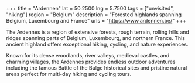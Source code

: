 +++
title = "Ardennen"
lat = 50.2500
lng = 5.7500
tags = ["unvisited", "hiking"]
region = "Belgium"
description = "Forested highlands spanning Belgium, Luxembourg and France"
urls = "https://www.ardennen.be/"
+++

The Ardennes is a region of extensive forests, rough terrain, rolling hills and ridges spanning parts of Belgium, Luxembourg, and northern France. This ancient highland offers exceptional hiking, cycling, and nature experiences.

Known for its dense woodlands, river valleys, medieval castles, and charming villages, the Ardennes provides endless outdoor adventures including the famous Battle of the Bulge historical sites and pristine natural areas perfect for multi-day hiking and cycling tours.
